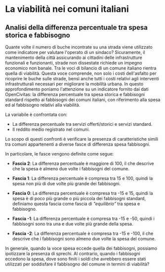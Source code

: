 # La viabilità nei comuni italiani
## Analisi della differenza percentuale tra spesa storica e fabbisogno

Quante volte il numero di buche incontrate su una strada viene utilizzato come indicatore per valutare l'operato di un sindaco? Sicuramente, il mantenimento della città assicurando ai cittadini delle infrastrutture funzionali e funzionanti, strade non dissestate richiede un impegno economico non banale.
Tra le voci di bilancio di un comune italiano rientra quella di viabilità. Questa voce comprende, non solo i costi dell'asfalto per ricoprire le buche sulle strade, bensì anche tutti i costi relativi agli interventi infrastrutturali necessari per migliorare la mobilità urbana.
In questo approfondimento poniamo l'attenzione su un indicatore fornito dai dati OpenCivitas: la differenza percentuale tra spesa storica e fabbisogni standard rispetto ai fabbisogni dei comuni italiani, con riferimento alla spesa ed al fabbisogno relativi alla viabilità. 

La variabile è confrontata con:

* La differenza percentuale tra servizi offerti/storici e servizi standard.
* Il reddito medio registrato nel comuni.


Lo scopo di questi confronti è verificare la presenza di caratteristiche simili tra comuni appartenenti a diverse fasce di differenza spesa fabbisogni.


In particolare, le fasce vengono definite come segue:

* __Fascia 2__: La differenza percentuale è maggiore di 100, il che descrive che la spesa è almeno due volte i fabbisogni del comune.

* __Fascia 1__: La differenza percentuale è compresa tra 15 e 100, quindi la spesa non più di due volte più grande dei fabbisogni.

* __Fascia 0__: La differenza percentuale è compresa tra -15 e 15, quindi la spesa è di poco più grande o più piccola dei fabbisogni standard, definiamo questa fascia come fascia di *"equilibrio"* tra spesa e fabbisogno.

* __Fascia -1__: La differenza percentuale è compresa tra -15 e -50, quindi i fabbisogni sono tra una e due volte più grande della spesa.

* __Fascia -2__: La differenza percentuale è compresa tra -15 e -100, il che descrive che i fabbisogni sono almeno due volte la spesa del comune.


In generale, quando la voce spesa eccede quella dei fabbisogni, possiamo ipotizzare la presenza di sprechi. Al contrario, quando i fabbisogni eccedono la spesa, dove sono finiti i soldi che avrebbero essere stati utilizzati per soddisfare il fabbisogno del comune in termini di viabilità?

